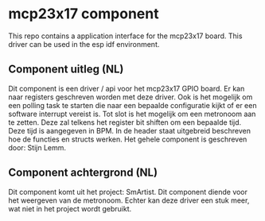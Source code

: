 # mcp23x17 component
This repo contains a application interface for the mcp23x17 board. This driver can be used in the esp idf environment.

## Component uitleg (NL)
Dit component is een driver / api voor het mcp23x17 GPIO board. Er kan naar registers geschreven worden met deze driver. Ook is het mogelijk om een polling task te starten die naar een bepaalde configuratie kijkt of er een software interrupt vereist is. Tot slot is het mogelijk om een metronoom aan te zetten. Deze zal telkens het register bit shiften om een bepaalde tijd. Deze tijd is aangegeven in BPM. In de header staat uitgebreid beschreven hoe de functies en structs werken. Het gehele component is geschreven door: Stijn Lemm.

## Component achtergrond (NL)
Dit component komt uit het project: SmArtist. Dit component diende voor het weergeven van de metronoom. Echter kan deze driver een stuk meer, wat niet in het project wordt gebruikt.
